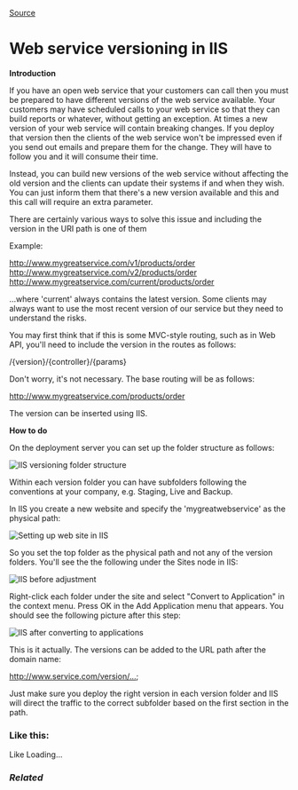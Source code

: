 [Source](http://dotnetcodr.com/2013/12/12/web-service-versioning-in-iis/ "Permalink to Web service versioning in IIS")

# Web service versioning in IIS

**Introduction**

If you have an open web service that your customers can call then you must be prepared to have different versions of the web service available. Your customers may have scheduled calls to your web service so that they can build reports or whatever, without getting an exception. At times a new version of your web service will contain breaking changes. If you deploy that version then the clients of the web service won't be impressed even if you send out emails and prepare them for the change. They will have to follow you and it will consume their time.

Instead, you can build new versions of the web service without affecting the old version and the clients can update their systems if and when they wish. You can just inform them that there's a new version available and this and this call will require an extra parameter.

There are certainly various ways to solve this issue and including the version in the URI path is one of them

Example:

<http://www.mygreatservice.com/v1/products/order>
<http://www.mygreatservice.com/v2/products/order>
<http://www.mygreatservice.com/current/products/order>

…where 'current' always contains the latest version. Some clients may always want to use the most recent version of our service but they need to understand the risks.

You may first think that if this is some MVC-style routing, such as in Web API, you'll need to include the version in the routes as follows:

/{version}/{controller}/{params}

Don't worry, it's not necessary. The base routing will be as follows:

<http://www.mygreatservice.com/products/order>

The version can be inserted using IIS.

**How to do**

On the deployment server you can set up the folder structure as follows:

![IIS versioning folder structure][1]

Within each version folder you can have subfolders following the conventions at your company, e.g. Staging, Live and Backup.

In IIS you create a new website and specify the 'mygreatwebservice' as the physical path:

![Setting up web site in IIS][2]

So you set the top folder as the physical path and not any of the version folders. You'll see the the following under the Sites node in IIS:

![IIS before adjustment][3]

Right-click each folder under the site and select "Convert to Application" in the context menu. Press OK in the Add Application menu that appears. You should see the following picture after this step:

![IIS after converting to applications][4]

This is it actually. The versions can be added to the URL path after the domain name:

<http://www.service.com/version/…>;

Just make sure you deploy the right version in each version folder and IIS will direct the traffic to the correct subfolder based on the first section in the path.

### Like this:

Like Loading...

### _Related_

[1]: http://dotnetcodr.files.wordpress.com/2013/11/versioningfolderstructure.png?w=630&h=156
[2]: http://dotnetcodr.files.wordpress.com/2013/11/websitesetup.png?w=630
[3]: http://dotnetcodr.files.wordpress.com/2013/11/iisbeforeadjustment.png?w=630
[4]: http://dotnetcodr.files.wordpress.com/2013/11/iisafteradjustment.png?w=630
